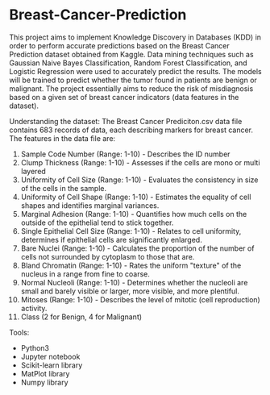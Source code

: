 # Breast-Cancer-Prediction

This project aims to implement Knowledge Discovery in Databases (KDD) in order to perform accurate predictions based on the Breast Cancer Prediction dataset obtained from Kaggle. Data mining techniques such as Gaussian Naive Bayes Classification, Random Forest Classification, and Logistic Regression were used to accurately predict the results.
The models will be trained to predict whether the tumor found in patients are benign or malignant. The project essentially aims to reduce the risk of misdiagnosis based on a given set of breast cancer indicators (data features in the dataset). 

Understanding the dataset:
The Breast Cancer Prediciton.csv data file contains 683 records of data, each describing markers for breast cancer. The features in the data file are:
1. Sample Code Number (Range: 1-10) - Describes the ID number
2. Clump Thickness (Range: 1-10) - Assesses if the cells are mono or multi layered
3. Uniformity of Cell Size (Range: 1-10) - Evaluates the consistency in size of the cells in the sample.
4. Uniformity of Cell Shape (Range: 1-10) - Estimates the equality of cell shapes and identifies marginal variances.
5. Marginal Adhesion (Range: 1-10) - Quantifies how much cells on the outside of the epithelial tend to stick together.
6. Single Epithelial Cell Size (Range: 1-10) - Relates to cell uniformity, determines if epithelial cells are significantly enlarged.
7. Bare Nuclei (Range: 1-10) - Calculates the proportion of the number of cells not surrounded by cytoplasm to those that are.
8. Bland Chromatin (Range: 1-10) - Rates the uniform "texture" of the nucleus in a range from fine to coarse.
9. Normal Nucleoli (Range: 1-10) - Determines whether the nucleoli are small and barely visible or larger, more visible, and more plentiful.
10. Mitoses (Range: 1-10) - Describes the level of mitotic (cell reproduction) activity.
11. Class (2 for Benign, 4 for Malignant)

Tools:
- Python3
- Jupyter notebook
- Scikit-learn library
- MatPlot library
- Numpy library


